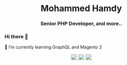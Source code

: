 <h1 align="center">Mohammed Hamdy</h1>
<h3 align="center">Senior PHP Developer, and more..</h3>

### Hi there 👋

🌱 I’m currently learning GraphQL and Magento 2

<p align="center">
<a href="https://www.linkedin.com/in/mo7amad7amdy" target="blank"><img align="center" src="https://cdn.jsdelivr.net/npm/simple-icons@3.0.1/icons/linkedin.svg" alt="mo7amad7amdy" height="20" width="20" /></a>
<a href="https://fb.com/mo7amad7amdy" target="blank"><img align="center" src="https://cdn.jsdelivr.net/npm/simple-icons@3.0.1/icons/facebook.svg" alt="mo7amad7amdy" height="20" width="20" /></a>
<a href="https://www.instagram.com/itsHamdiko" target="blank"><img align="center" src="https://cdn.jsdelivr.net/npm/simple-icons@3.0.1/icons/instagram.svg" alt="mo7amad_7amdy" height="20" width="20" /></a>
</p>
<!--
**Mo7amad7amdy/Mo7amad7amdy** is a ✨ _special_ ✨ repository because its `README.md` (this file) appears on your GitHub profile.

Here are some ideas to get you started:

- 🔭 I’m currently working on ...
- 🌱 I’m currently learning GraphQL
- 👯 I’m looking to collaborate on ...
- 🤔 I’m looking for help with ...
- 💬 Ask me about ...
- 📫 How to reach me: ...
- 😄 Pronouns: ...
- ⚡ Fun fact: ...
-->
